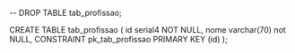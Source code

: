 -- DROP TABLE tab_profissao;

CREATE TABLE tab_profissao (
	id serial4 NOT NULL,
	nome varchar(70) not NULL,
	CONSTRAINT pk_tab_profissao PRIMARY KEY (id)
);